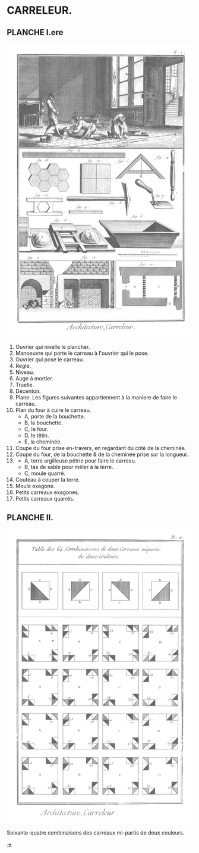 CARRELEUR.
==========

PLANCHE I.ere
--------------

[![Planche 1](Planche_1.jpeg)](Planche_1.jpeg)

1. Ouvrier qui nivelle le plancher.
2. Manoeuvre qui porte le carreau à l'ouvrier qui le pose.
3. Ouvrier qui pose le carreau.
4. Regle.
5. Niveau.
6. Auge à mortier.
7. Truelle.
8. Décentoir.
9. Plane. Les figures suivantes appartiennent à la maniere de faire le carreau.
10. Plan du four à cuire le carreau.
	- A, porte de la bouchette.
	- B, la bouchette.
	- C, le four.
	- D, le têtin.
	- E, la cheminée.
11. Coupe du four prise en-travers, en regardant du côté de la cheminée.
12. Coupe du four, de la bouchette & de la cheminée prise sur la longueur.
13. 
	- A, terre argilleuse pêtrie pour faire le carreau.
	- B, tas de sable pour mêler à la terre.
	- C, moule quarré.
14. Couteau à couper la terre.
15. Moule exagone.
16. Petits carreaux exagones.
17. Petits carreaux quarrés.


PLANCHE II.
-----------

[![Planche 2](Planche_2.jpeg)](Planche_2.jpeg)

Soixante-quatre combinaisons des carreaux mi-partis de deux couleurs.


[->](../../12-Argenteur/Légende.md)
